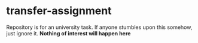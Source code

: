 # transfer-assignment

Repository is for an university task. If anyone stumbles upon this somehow, just ignore it.
**Nothing of interest will happen here**
